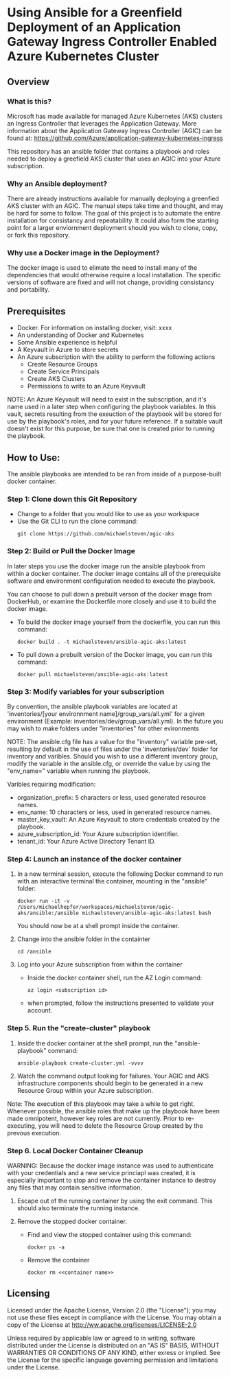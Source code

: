 # Using Ansible for a Greenfield Deployment of an Application Gateway Ingress Controller Enabled Azure Kubernetes Cluster

## Overview

### What is this?
Microsoft has made available for managed Azure Kubernetes (AKS) clusters an Ingress Controller that leverages the Application Gateway.  More information about the Application Gateway Ingress Controller (AGIC) can be found at: https://github.com/Azure/application-gateway-kubernetes-ingress

This repository has an ansible folder that contains a playbook and roles needed to deploy a greefield AKS cluster that uses an AGIC into your Azure subscription.

### Why an Ansible deployment?
There are already instructions available for manually deploying a greenfied AKS cluster with an AGIC.  The manual steps take time and thought, and may be hard for some to follow. The goal of this project is to automate the entire installation for consistancy and repeatability. It could also form the starting point for a larger enviornment deployment should you wish to clone, copy, or fork this repository.

### Why use a Docker image in the Deployment?
The docker image is used to elimate the need to install many of the dependencies that would otherwise require a local installation.  The specific versions of software are fixed and will not change, providing consistancy and portability.  

## Prerequisites
 - Docker. For information on installing docker, visit: xxxx  
 - An understanding of Docker and Kubernetes
 - Some Ansible experience is helpful
 - A Keyvault in Azure to store secrets
 - An Azure subscription with the ability to perform the following actions
    - Create Resource Groups
    - Create Service Principals
    - Create AKS Clusters
    - Permissions to write to an Azure Keyvault

NOTE: An Azure Keyvault will need to exist in the subscription, and it's name used in a later step when configuring the playbook variables.  In this vault, secrets resulting from the exeuction of the playbook will be stored for use by the playbook's roles, and for your future reference.  If a suitable vault doesn't exist for this purpose, be sure that one is created prior to running the playbook. 

## How to Use:
The ansible playbooks are intended to be ran from inside of a purpose-built docker container.

### Step 1: Clone down this Git Repository
- Change to a folder that you would like to use as your workspace
- Use the Git CLI to run the clone command:
    ```
    git clone https://github.com/michaelsteven/agic-aks
    ```

### Step 2: Build or Pull the Docker Image 
In later steps you use the docker image run the ansible playbook from within a docker container.  The docker image contains all of the prerequisite software and environment configuration needed to execute the playbook.

You can choose to pull down a prebuilt verson of the docker image from DockerHub, or examine the Dockerfile more closely and use it to build the docker image.

- To build the docker image yourself from the dockerfile, you can run this command:
    ```
    docker build . -t michaelsteven/ansible-agic-aks:latest
    ```
- To pull down a prebuilt version of the Docker image, you can run this command:
    ```
    docker pull michaelsteven/ansible-agic-aks:latest
    ```

### Step 3: Modify variables for your subscription

By convention, the ansible playbook variables are located at 'inventories/[your environnment name]/group_vars/all.yml' for a given environment (Example: inventories/dev/group_vars/all.yml).  In the future you may wish to make folders under "inventories" for other evironments

NOTE: The ansible.cfg file has a value for the "inventory" variable pre-set, resulting by default in the use of files under the 'inventories/dev' folder for inventory and varibles. Should you wish to use a different inventory group, modify the variable in the ansible.cfg, or override the value by using the "env_name=" variable when running the playbook.

Varibles requiring modification:
- organization_prefix: 5 characters or less, used generated resource names.
- env_name: 10 characters or less, used in generated resource names.
- master_key_vault: An Azure Keyvault to store credentials created by the playbook.
- azure_subscription_id: Your Azure subscription identifier.
- tenant_id: Your Azure Active Directory Tenant ID.

### Step 4: Launch an instance of the docker container

1. In a new terminal session, execute the following Docker command to run with an interactive terminal the container, mounting in the "ansible" folder:
    ```
    docker run -it -v /Users/michaelhepfer/workspaces/michaelsteven/agic-aks/ansible:/ansible michaelsteven/ansible-agic-aks:latest bash
    ```
    You should now be at a shell prompt inside the container.

2. Change into the ansible folder in the containter
    ```
    cd /ansible
    ```
3. Log into your Azure subscription from within the container
    - Inside the docker container shell, run the AZ Login command:
        ```
        az login <subscription id>
        ```
    - when prompted, follow the instructions presented to validate your account.

### Step 5. Run the "create-cluster" playbook
1. Inside the docker container at the shell prompt, run the "ansible-playbook" command: 
    ```
    ansible-playbook create-cluster.yml -vvvv
    ```
2.  Watch the command output looking for failures. Your AGIC and AKS infrastructure components should begin to be generated in a new Resource Group within your Azure subscription.

Note: The execution of this playbook may take a while to get right.  Whenever possible, the ansible roles that make up the playbook have been made omnipotent, however key roles are not currently.  Prior to re-executing, you will need to delete the Resource Group created by the prevous execution.

### Step 6. Local Docker Container Cleanup
WARNING: Because the docker image instance was used to authenticate with your credentials and a new service princiapl was created, it is especially important to stop and remove the container instance to destroy any files that may contain sensitive information.

1. Escape out of the running container by using the exit command.  This should also terminate the running instance.

2. Remove the stopped docker container.
    - Find and view the stopped container using this command:
        ```
        docker ps -a
        ```
    - Remove the container
        ```
        docker rm <<container name>>
        ```

## Licensing
Licensed under the Apache License, Version 2.0 (the "License"); you may not use these files except in compliance with the License.  You may obtain a copy of the License at http://ww.apache.org/licenses/LICENSE-2.0

Unless required by applicable law or agreed to in writing, software distributed under the License is distributed on an "AS IS" BASIS, WITHOUT WARRANTIES OR CONDITIONS OF ANY KIND, either exress or implied.  See the License for the specific language governing permission and limitations under the License.
